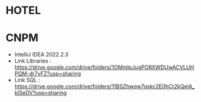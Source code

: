 # HOTEL
# CNPM
- IntelliJ IDEA 2022.2.3
- Link Libraries : https://drive.google.com/drive/folders/1OMmlpJugPO8XWDUwACVLUHPQM-dr7vFZ?usp=sharing
- Link SQL : https://drive.google.com/drive/folders/11BSZhwqw7qskc2E0hCt2kQelA_kISeDV?usp=sharing
